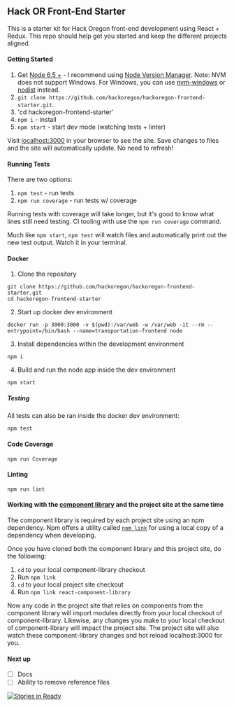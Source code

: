 ## Hack OR Front-End Starter

This is a starter kit for Hack Oregon front-end development using React + Redux.
This repo should help get you started and keep the different projects aligned.

#### Getting Started
1. Get [Node 6.5 +](https://nodejs.org) - I recommend using [Node Version Manager](https://github.com/creationix/nvm). Note: NVM does not support Windows. For Windows, you can use [nvm-windows](https://github.com/coreybutler/nvm-windows) or [nodist](https://github.com/marcelklehr/nodist) instead.
2. `git clone https://github.com/hackoregon/hackoregon-frontend-starter.git`.
3. 'cd hackoregon-frontend-starter'
4. `npm i` - install
5. `npm start` - start dev mode (watching tests + linter)

Visit [localhost:3000](http://localhost:3000) in your browser to see the site.
Save changes to files and the site will automatically update. No need to refresh!

#### Running Tests

There are two options:

1. `npm test` - run tests
2. `npm run coverage` - run tests w/ coverage

Running tests with coverage will take longer, but it's good to know what lines still need testing. CI tooling with use the `npm run coverage` command.

Much like `npm start`, `npm test` will watch files and automatically print out the new test output. Watch it in your terminal.

#### Docker
1. Clone the repository
```
git clone https://github.com/hackoregon/hackoregon-frontend-starter.git
cd hackoregon-frontend-starter
```


2. Start up docker dev environment
```
docker run -p 3000:3000 -v $(pwd):/var/web -w /var/web -it --rm --entrypoint=/bin/bash --name=transportation-frontend node
```

3. Install dependencies within the development environment
```
npm i
```

4. Build and run the node app inside the dev environment
```
npm start
```
##### Testing
All tests can also be ran inside the docker dev environment:
```
npm test
```
#### Code Coverage
```
npm run Coverage
```

#### Linting
```
npm run lint
```

#### Working with the [component library](https://github.com/hackoregon/component-library) and the project site at the same time

The component library is required by each project site using an npm dependency. Npm offers a utility called [`npm link`](https://docs.npmjs.com/cli/link) for using a local copy of a dependency when developing.

Once you have cloned both the component library and this project site, do the following:

1. `cd` to your local component-library checkout
2. Run `npm link`
3. `cd` to your local project site checkout
4. Run `npm link react-component-library`

Now any code in the project site that relies on components from the component library will import modules directly from your local checkout of component-library. Likewise, any changes you make to your local checkout of component-library will impact the project site. The project site will also watch these component-library changes and hot reload localhost:3000 for you.

#### Next up
- [ ]  Docs
- [ ]  Ability to remove reference files

[![Stories in Ready](https://badge.waffle.io/hackoregon/hackoregon-frontend-starter.png?label=ready&title=Ready)](http://waffle.io/hackoregon/hackoregon-frontend-starter)
